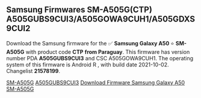 <h2>Samsung Firmwares SM-A505G(CTP) A505GUBS9CUI3/A505GOWA9CUH1/A505GDXS9CUI2</h2>
Download the Samsung firmware for the ✅ <strong>Samsung Galaxy A50 </strong> ⭐ <strong>SM-A505G</strong> with product code <strong>CTP</strong> <strong> from Paraguay</strong>. This firmware has version number PDA <strong>A505GUBS9CUI3</strong> and CSC A505GOWA9CUH1. The operating system of this firmware is Android R , with build date 2021-10-02. Changelist <strong>21578199</strong>.


[SM-A505G](https://samfirm.shop/samsung/model/SM-A505G)
[A505GUBS9CUI3](https://samfirm.shop/samsung/pda/A505GUBS9CUI3)
[Download Firmware Samsung Galaxy A50 SM-A505G](https://samfirm.shop/samsung/firmware/462314)
